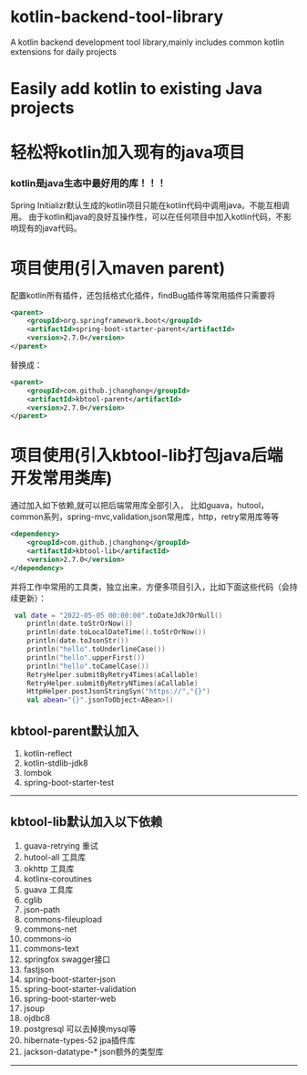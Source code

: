 # kotlin-backend-tool-library
A kotlin backend development tool library,mainly includes common kotlin extensions for daily projects
# Easily add kotlin to existing Java projects
# 轻松将kotlin加入现有的java项目
### kotlin是java生态中最好用的库！！！
Spring Initializr默认生成的kotlin项目只能在kotlin代码中调用java。不能互相调用。
由于kotlin和java的良好互操作性，可以在任何项目中加入kotlin代码，不影响现有的java代码。
# 项目使用(引入maven parent)
配置kotlin所有插件，还包括格式化插件，findBug插件等常用插件只需要将
```xml
<parent>
    <groupId>org.springframework.boot</groupId>
    <artifactId>spring-boot-starter-parent</artifactId>
    <version>2.7.0</version>
</parent>
```
替换成：
```xml
<parent>
    <groupId>com.github.jchanghong</groupId>
    <artifactId>kbtool-parent</artifactId>
    <version>2.7.0</version>
</parent>
```

# 项目使用(引入kbtool-lib打包java后端开发常用类库)
通过加入如下依赖,就可以把后端常用库全部引入，
比如guava，hutool，common系列，spring-mvc,validation,json常用库，http，retry常用库等等
```xml
<dependency>
    <groupId>com.github.jchanghong</groupId>
    <artifactId>kbtool-lib</artifactId>
    <version>2.7.0</version>
</dependency>
```
并将工作中常用的工具类，独立出来，方便多项目引入，比如下面这些代码（会持续更新）：
```kotlin
 val date = "2022-05-05 00:00:00".toDateJdk7OrNull()
    println(date.toStrOrNow())
    println(date.toLocalDateTime().toStrOrNow())
    println(date.toJsonStr())
    println("hello".toUnderlineCase())
    println("hello".upperFirst())
    println("hello".toCamelCase())
    RetryHelper.submitByRetry4Times(aCallable)
    RetryHelper.submitByRetryNTimes(aCallable)
    HttpHelper.postJsonStringSyn("https://","{}")
    val abean="{}".jsonToObject<ABean>()
```
kbtool-parent默认加入
---
1. kotlin-reflect
2. kotlin-stdlib-jdk8
3. lombok
4. spring-boot-starter-test
---
kbtool-lib默认加入以下依赖
---
1. guava-retrying 重试
1. hutool-all 工具库
1. okhttp 工具库
1. kotlinx-coroutines
1. guava 工具库
1. cglib
1. json-path
1. commons-fileupload
1. commons-net
1. commons-io
1. commons-text
1. springfox swagger接口
1. fastjson
1. spring-boot-starter-json
1. spring-boot-starter-validation
1. spring-boot-starter-web
1. jsoup
1. ojdbc8
1. postgresql 可以去掉换mysql等
1. hibernate-types-52 jpa插件库
1. jackson-datatype-* json额外的类型库
---
